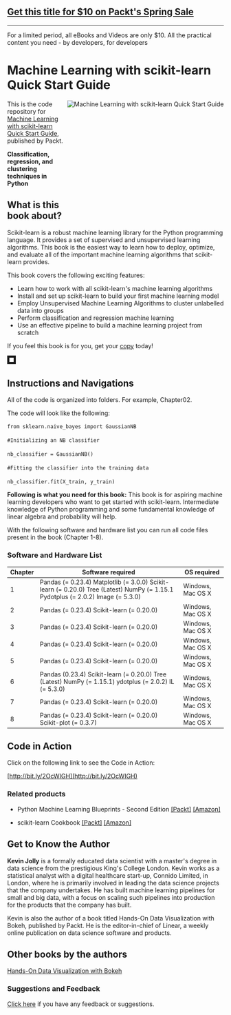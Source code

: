 ## [Get this title for $10 on Packt's Spring Sale](https://www.packt.com/B11248?utm_source=github&utm_medium=packt-github-repo&utm_campaign=spring_10_dollar_2022)
-----
For a limited period, all eBooks and Videos are only $10. All the practical content you need \- by developers, for developers

# Machine Learning with scikit-learn Quick Start Guide

<a href="https://www.packtpub.com/big-data-and-business-intelligence/machine-learning-scikit-learn-quick-start-guide?utm_source=github&utm_medium=repository&utm_campaign=9781789343700 "><img src="https://d1ldz4te4covpm.cloudfront.net/sites/default/files/imagecache/ppv4_main_book_cover/B11248.png" alt="Machine Learning with scikit-learn Quick Start Guide" height="256px" align="right"></a>

This is the code repository for [Machine Learning with scikit-learn Quick Start Guide](https://www.packtpub.com/big-data-and-business-intelligence/machine-learning-scikit-learn-quick-start-guide?utm_source=github&utm_medium=repository&utm_campaign=9781789343700 ), published by Packt.

**Classification, regression, and clustering techniques in Python**

## What is this book about?
Scikit-learn is a robust machine learning library for the Python programming language. It provides a set of supervised and unsupervised learning algorithms. This book is the easiest way to learn how to deploy, optimize, and evaluate all of the important machine learning algorithms that scikit-learn provides.

This book covers the following exciting features:
* Learn how to work with all scikit-learn's machine learning algorithms 
* Install and set up scikit-learn to build your first machine learning model 
* Employ Unsupervised Machine Learning Algorithms to cluster unlabelled data into groups 
* Perform classification and regression machine learning 
* Use an effective pipeline to build a machine learning project from scratch 

If you feel this book is for you, get your [copy](https://www.amazon.com/dp/1789343704) today!

<a href="https://www.packtpub.com/?utm_source=github&utm_medium=banner&utm_campaign=GitHubBanner"><img src="https://raw.githubusercontent.com/PacktPublishing/GitHub/master/GitHub.png" 
alt="https://www.packtpub.com/" border="5" /></a>

## Instructions and Navigations
All of the code is organized into folders. For example, Chapter02.

The code will look like the following:
```
from sklearn.naive_bayes import GaussianNB

#Initializing an NB classifier

nb_classifier = GaussianNB()

#Fitting the classifier into the training data

nb_classifier.fit(X_train, y_train)
```

**Following is what you need for this book:**
This book is for aspiring machine learning developers who want to get started with scikit-learn. Intermediate knowledge of Python programming and some fundamental knowledge of linear algebra and probability will help.	

With the following software and hardware list you can run all code files present in the book (Chapter 1-8).
### Software and Hardware List
| Chapter | Software required | OS required |
| -------- | ------------------------------------ | ----------------------------------- |
| 1 | Pandas (= 0.23.4) Matplotlib (= 3.0.0) Scikit-learn (= 0.20.0) Tree (Latest) NumPy (= 1.15.1 Pydotplus (= 2.0.2) Image (= 5.3.0) | Windows, Mac OS X |
| 2 | Pandas (= 0.23.4) Scikit-learn (= 0.20.0) | Windows, Mac OS X |
| 3 | Pandas (= 0.23.4) Scikit-learn (= 0.20.0) | Windows, Mac OS X |
| 4 | Pandas (= 0.23.4) Scikit-learn (= 0.20.0) | Windows, Mac OS X |
| 5 | Pandas (= 0.23.4) Scikit-learn (= 0.20.0) | Windows, Mac OS X |
| 6 | Pandas (0.23.4) Scikit-learn (= 0.20.0) Tree (Latest) NumPy (= 1.15.1) ydotplus (= 2.0.2) IL (= 5.3.0) | Windows, Mac OS X |
| 7 | Pandas (= 0.23.4) Scikit-learn (= 0.20.0) | Windows, Mac OS X |
| 8 | Pandas (= 0.23.4) Scikit-learn (= 0.20.0) Scikit-plot (= 0.3.7) | Windows, Mac OS X |

## Code in Action

Click on the following link to see the Code in Action:

[http://bit.ly/2OcWIGH](http://bit.ly/2OcWIGH)


### Related products
* Python Machine Learning Blueprints - Second Edition [[Packt]](https://www.packtpub.com/big-data-and-business-intelligence/python-machine-learning-blueprints-second-edition?utm_source=github&utm_medium=repository&utm_campaign=9781788994170 ) [[Amazon]](https://www.amazon.com/dp/B07JLMHWRG)

* scikit-learn Cookbook [[Packt]](https://www.packtpub.com/big-data-and-business-intelligence/scikit-learn-cookbook?utm_source=github&utm_medium=repository&utm_campaign=9781783989485 ) [[Amazon]](https://www.amazon.com/dp/1783989483)


## Get to Know the Author
**Kevin Jolly**
is a formally educated data scientist with a master's degree in data science from the prestigious King's College London. Kevin works as a statistical analyst with a digital healthcare start-up, Connido Limited, in London, where he is primarily involved in leading the data science projects that the company undertakes. He has built machine learning pipelines for small and big data, with a focus on scaling such pipelines into production for the products that the company has built. 

Kevin is also the author of a book titled Hands-On Data Visualization with Bokeh, published by Packt. He is the editor-in-chief of Linear, a weekly online publication on data science software and products. 

## Other books by the authors
[Hands-On Data Visualization with Bokeh](https://www.packtpub.com/big-data-and-business-intelligence/hands-data-visualization-bokeh?utm_source=github&utm_medium=repository&utm_campaign=9781789135404 )

### Suggestions and Feedback
[Click here](https://docs.google.com/forms/d/e/1FAIpQLSdy7dATC6QmEL81FIUuymZ0Wy9vH1jHkvpY57OiMeKGqib_Ow/viewform) if you have any feedback or suggestions.


